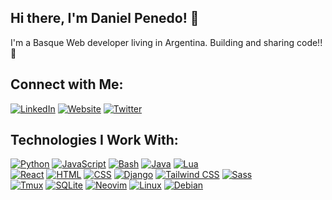 ## Hi there, I'm Daniel Penedo! 👋
I'm a Basque Web developer living in Argentina. Building and sharing code!!🚀
## Connect with Me:
[![LinkedIn](https://img.shields.io/badge/LinkedIn-Daniel_Penedo-0077B5?style=for-the-badge&logo=linkedin&logoColor=white&labelColor=101010)](https://www.linkedin.com/in/daniel-penedo-lazaro/)
[![Website](https://img.shields.io/badge/Website-dpenedo.com-0A0A0A?style=for-the-badge&logo=about&logoColor=white&labelColor=101010)](https://dpenedo.com)
[![Twitter](https://img.shields.io/badge/Twitter-d_Penedo_-1DA1F2?style=for-the-badge&logo=twitter&logoColor=white&labelColor=101010)](https://twitter.com/d_Penedo_)

## Technologies I Work With:
[![Python](https://img.shields.io/badge/Python-yellow?style=for-the-badge&logo=python&logoColor=white&labelColor=101010)]()
[![JavaScript](https://img.shields.io/badge/JavaScript-F7DF1E?style=for-the-badge&logo=javascript&logoColor=white&labelColor=101010)]()
[![Bash](https://img.shields.io/badge/GNU%20Bash-4EAA25?style=for-the-badge&logo=GNU%20Bash&logoColor=white)]()
[![Java](https://img.shields.io/badge/Java-007396?style=for-the-badge&logo=java&logoColor=white&labelColor=101010)]()
[![Lua](https://img.shields.io/badge/Lua-2C2D72?style=for-the-badge&logo=lua&logoColor=white)]()
</br>
[![React](https://img.shields.io/badge/React-20232A?style=for-the-badge&logo=react&logoColor=61DAFB)]()
[![HTML](https://img.shields.io/badge/HTML-239120?style=for-the-badge&logo=html5&logoColor=white)]()
[![CSS](https://img.shields.io/badge/CSS-239120?&style=for-the-badge&logo=css3&logoColor=white)]()
[![Django](https://img.shields.io/badge/Django-092E20?style=for-the-badge&logo=django&logoColor=white)]()
[![Tailwind CSS](https://img.shields.io/badge/Tailwind_CSS-38B2AC?style=for-the-badge&logo=tailwind-css&logoColor=white)]()
[![Sass](https://img.shields.io/badge/Sass-CC6699?style=for-the-badge&logo=sass&logoColor=white)]()
</br>
[![Tmux](https://img.shields.io/badge/tmux-1BB91F?style=for-the-badge&logo=tmux&logoColor=white)]()
[![SQLite](https://img.shields.io/badge/SQLite-07405E?style=for-the-badge&logo=sqlite&logoColor=white)]()
[![Neovim](https://img.shields.io/badge/NeoVim-%2357A143.svg?&style=for-the-badge&logo=neovim&logoColor=white)]()
[![Linux](https://img.shields.io/badge/Linux-FCC624?style=for-the-badge&logo=linux&logoColor=black)]()
[![Debian](https://img.shields.io/badge/Debian-A81D33?style=for-the-badge&logo=debian&logoColor=white)]()





<!--
**dPenedo/dPenedo** is a ✨ _special_ ✨ repository because its `README.md` (this file) appears on your GitHub profile.

Here are some ideas to get you started:

- 🔭 I’m currently working on ...
- 🌱 I’m currently learning ...
- 👯 I’m looking to collaborate on ...
- 🤔 I’m looking for help with ...
- 💬 Ask me about ...
- 📫 How to reach me: ...
- 😄 Pronouns: ...
- ⚡ Fun fact: ...
-->
